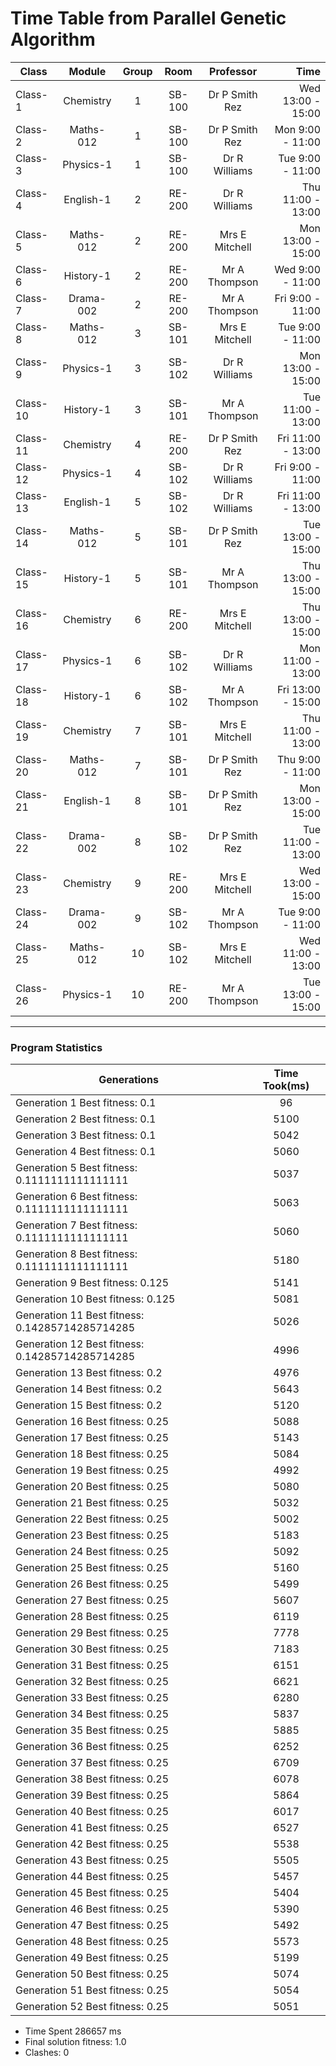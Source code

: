 # Time Table from Parallel Genetic Algorithm 
| Class | Module| Group  |  Room  | Professor | Time |
| ------------- | :-------------: | :-------------:  |  :-------------:  | :-------------: | -------------: |
| Class-1|Chemistry|1|SB-100|Dr P Smith Rez|Wed 13:00 - 15:00|
| Class-2|Maths-012|1|SB-100|Dr P Smith Rez|Mon 9:00 -  11:00|
| Class-3|Physics-1|1|SB-100|Dr R Williams|Tue 9:00 -  11:00|
| Class-4|English-1|2|RE-200|Dr R Williams|Thu 11:00 - 13:00|
| Class-5|Maths-012|2|RE-200|Mrs E Mitchell|Mon 13:00 - 15:00|
| Class-6|History-1|2|RE-200|Mr A Thompson|Wed 9:00 -  11:00|
| Class-7|Drama-002|2|RE-200|Mr A Thompson|Fri 9:00 -  11:00|
| Class-8|Maths-012|3|SB-101|Mrs E Mitchell|Tue 9:00 -  11:00|
| Class-9|Physics-1|3|SB-102|Dr R Williams|Mon 13:00 - 15:00|
| Class-10|History-1|3|SB-101|Mr A Thompson|Tue 11:00 - 13:00|
| Class-11|Chemistry|4|RE-200|Dr P Smith Rez|Fri 11:00 - 13:00|
| Class-12|Physics-1|4|SB-102|Dr R Williams|Fri 9:00 -  11:00|
| Class-13|English-1|5|SB-102|Dr R Williams|Fri 11:00 - 13:00|
| Class-14|Maths-012|5|SB-101|Dr P Smith Rez|Tue 13:00 - 15:00|
| Class-15|History-1|5|SB-101|Mr A Thompson|Thu 13:00 - 15:00|
| Class-16|Chemistry|6|RE-200|Mrs E Mitchell|Thu 13:00 - 15:00|
| Class-17|Physics-1|6|SB-102|Dr R Williams|Mon 11:00 - 13:00|
| Class-18|History-1|6|SB-102|Mr A Thompson|Fri 13:00 - 15:00|
| Class-19|Chemistry|7|SB-101|Mrs E Mitchell|Thu 11:00 - 13:00|
| Class-20|Maths-012|7|SB-101|Dr P Smith Rez|Thu 9:00 -  11:00|
| Class-21|English-1|8|SB-101|Dr P Smith Rez|Mon 13:00 - 15:00|
| Class-22|Drama-002|8|SB-102|Dr P Smith Rez|Tue 11:00 - 13:00|
| Class-23|Chemistry|9|RE-200|Mrs E Mitchell|Wed 13:00 - 15:00|
| Class-24|Drama-002|9|SB-102|Mr A Thompson|Tue 9:00 -  11:00|
| Class-25|Maths-012|10|SB-102|Mrs E Mitchell|Wed 11:00 - 13:00|
| Class-26|Physics-1|10|RE-200|Mr A Thompson|Tue 13:00 - 15:00|
--- 
   ### Program Statistics 
|Generations | Time Took(ms) |
| ------------- | :-----------: |
| Generation 1 Best fitness: 0.1|96|
| Generation 2 Best fitness: 0.1|5100|
| Generation 3 Best fitness: 0.1|5042|
| Generation 4 Best fitness: 0.1|5060|
| Generation 5 Best fitness: 0.1111111111111111|5037|
| Generation 6 Best fitness: 0.1111111111111111|5063|
| Generation 7 Best fitness: 0.1111111111111111|5060|
| Generation 8 Best fitness: 0.1111111111111111|5180|
| Generation 9 Best fitness: 0.125|5141|
| Generation 10 Best fitness: 0.125|5081|
| Generation 11 Best fitness: 0.14285714285714285|5026|
| Generation 12 Best fitness: 0.14285714285714285|4996|
| Generation 13 Best fitness: 0.2|4976|
| Generation 14 Best fitness: 0.2|5643|
| Generation 15 Best fitness: 0.2|5120|
| Generation 16 Best fitness: 0.25|5088|
| Generation 17 Best fitness: 0.25|5143|
| Generation 18 Best fitness: 0.25|5084|
| Generation 19 Best fitness: 0.25|4992|
| Generation 20 Best fitness: 0.25|5080|
| Generation 21 Best fitness: 0.25|5032|
| Generation 22 Best fitness: 0.25|5002|
| Generation 23 Best fitness: 0.25|5183|
| Generation 24 Best fitness: 0.25|5092|
| Generation 25 Best fitness: 0.25|5160|
| Generation 26 Best fitness: 0.25|5499|
| Generation 27 Best fitness: 0.25|5607|
| Generation 28 Best fitness: 0.25|6119|
| Generation 29 Best fitness: 0.25|7778|
| Generation 30 Best fitness: 0.25|7183|
| Generation 31 Best fitness: 0.25|6151|
| Generation 32 Best fitness: 0.25|6621|
| Generation 33 Best fitness: 0.25|6280|
| Generation 34 Best fitness: 0.25|5837|
| Generation 35 Best fitness: 0.25|5885|
| Generation 36 Best fitness: 0.25|6252|
| Generation 37 Best fitness: 0.25|6709|
| Generation 38 Best fitness: 0.25|6078|
| Generation 39 Best fitness: 0.25|5864|
| Generation 40 Best fitness: 0.25|6017|
| Generation 41 Best fitness: 0.25|6527|
| Generation 42 Best fitness: 0.25|5538|
| Generation 43 Best fitness: 0.25|5505|
| Generation 44 Best fitness: 0.25|5457|
| Generation 45 Best fitness: 0.25|5404|
| Generation 46 Best fitness: 0.25|5390|
| Generation 47 Best fitness: 0.25|5492|
| Generation 48 Best fitness: 0.25|5573|
| Generation 49 Best fitness: 0.25|5199|
| Generation 50 Best fitness: 0.25|5074|
| Generation 51 Best fitness: 0.25|5054|
| Generation 52 Best fitness: 0.25|5051|

- Time Spent 286657 ms 
- Final solution fitness: 1.0
- Clashes: 0
